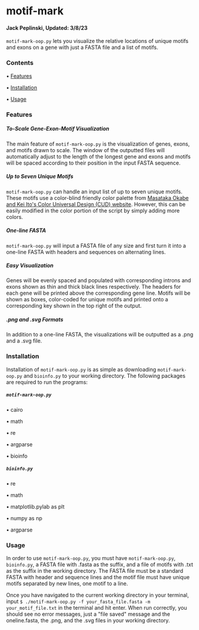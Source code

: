 # motif-mark
#### Jack Peplinski, Updated: 3/8/23

`motif-mark-oop.py` lets you visualize the relative locations of unique motifs and exons on a gene with just a FASTA file and a list of motifs. 

### Contents

• [Features](###Features)

• [Installation](###Installation)

• [Usage](###Usage)

### Features

##### To-Scale Gene-Exon-Motif Visualization

The main feature of `motif-mark-oop.py` is the visualization of genes, exons, and motifs drawn to scale. The window of the outputted files will automatically adjust to the length of the longest gene and exons and motifs will be spaced according to their position in the input FASTA sequence. 

##### Up to Seven Unique Motifs

`motif-mark-oop.py` can handle an input list of up to seven unique motifs. These motifs use a color-blind friendly color palette from [Masataka Okabe and Kei Ito's Color Universal Design (CUD) website](###https://jfly.uni-koeln.de/color/). However, this can be easily modified in the color portion of the script by simply adding more colors. 

##### One-line FASTA

`motif-mark-oop.py` will input a FASTA file of any size and first turn it into a one-line FASTA with headers and sequences on alternating lines. 

##### Easy Visualization

Genes will be evenly spaced and populated with corresponding introns and exons shown as thin and thick black lines respectively. The headers for each gene will be printed above the corresponding gene line. Motifs will be shown as boxes, color-coded for unique motifs and printed onto a corresponding key shown in the top right of the output. 

##### .png and .svg Formats

In addition to a one-line FASTA, the visualizations will be outputted as a .png and a .svg file.

### Installation

Installation of `motif-mark-oop.py` is as simple as downloading `motif-mark-oop.py` and `bioinfo.py` to your working directory. The following packages are required to run the programs:

##### `motif-mark-oop.py`

• cairo

• math

• re

• argparse

• bioinfo

##### `bioinfo.py`

• re

• math

• matplotlib.pylab as plt

• numpy as np

• argparse       

### Usage

In order to use `motif-mark-oop.py`, you must have `motif-mark-oop.py`, `bioinfo.py`, a FASTA file with .fasta as the suffix, and a file of motifs with .txt as the suffix in the working directory. The FASTA file must be a standard FASTA with header and sequence lines and the motif file must have unique motifs separated by new lines, one motif to a line.

Once you have navigated to the current working directory in your terminal, input `$ ./motif-mark-oop.py -f your_fasta_file.fasta -m your_motif_file.txt` in the terminal and hit enter. When run correctly, you should see no error messages, just a "file saved" message and the oneline.fasta, the .png, and the .svg files in your working directory.  